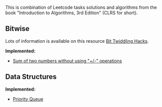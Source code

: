 This is combination of Leetcode tasks solutions and algorithms from the book "Introduction to Algorithms, 3rd Edition" (CLRS for short).

## Bitwise
Lots of information is available on this resource [Bit Twiddling Hacks](http://graphics.stanford.edu/~seander/bithacks.html).

__Implemented:__
* [Sum of two numbers without using "+/-" operations](/bitwise/sum_two_nums.cpp)

## Data Structures
__Implemented:__
* [Priority Queue](/data_structs/priority_queue.cpp)

